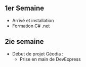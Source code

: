 ## 1er Semaine 

- Arrivé et installation
- Formation C# .net

## 2ie semaine

- Début de projet Géodia :
	- Prise en main de DevExpress